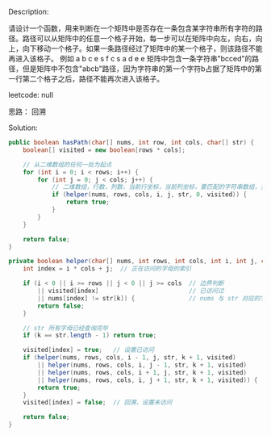 Description:

请设计一个函数，用来判断在一个矩阵中是否存在一条包含某字符串所有字符的路径。路径可以从矩阵中的任意一个格子开始，每一步可以在矩阵中向左，向右，向上，向下移动一个格子。如果一条路径经过了矩阵中的某一个格子，则该路径不能再进入该格子。 例如 
a b c e
s f c s 
a d e e 
矩阵中包含一条字符串"bcced"的路径，但是矩阵中不包含"abcb"路径，因为字符串的第一个字符b占据了矩阵中的第一行第二个格子之后，路径不能再次进入该格子。

leetcode: null

思路：
回溯

Solution:
```java
public boolean hasPath(char[] nums, int row, int cols, char[] str) {
    boolean[] visited = new boolean[rows * cols];

    // 从二维数组的任何一处为起点
    for (int i = 0; i < rows; i++) {
        for (int j = 0; j < cols; j++) {
            // 二维数组，行数，列数，当前行坐标，当前列坐标，要匹配的字符串数组，当前访问到的要匹配的字符串数组的索引，标志二维数组是否已被访问
            if (helper(nums, rows, cols, i, j, str, 0, visited)) {
                return true;
            }
        }
    }

    return false;
}

private boolean helper(char[] nums, int rows, int cols, int i, int j, char[] str, int k, boolean[] visited) {
    int index = i * cols + j;  // 正在访问的字母的索引

    if (i < 0 || i >= rows || j < 0 || j >= cols  // 边界判断
        || visited[index]                         // 已访问过
        || nums[index] != str[k]) {               // nums 与 str 对应的字母不同
        return false;
    }

    // str 所有字母已经查询完毕
    if (k == str.length - 1) return true;

    visited[index] = true;   // 设置已访问
    if (helper(nums, rows, cols, i - 1, j, str, k + 1, visited)
        || helper(nums, rows, cols, i, j - 1, str, k + 1, visited)
        || helper(nums, rows, cols, i + 1, j, str, k + 1, visited)
        || helper(nums, rows, cols, i, j + 1, str, k + 1, visited)) {
        return true;
    }
    visited[index] = false;  // 回溯，设置未访问

    return false;
}
```